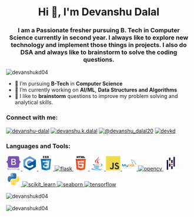 
<!--
**devanshukd04/devanshukd04** is a ✨ _special_ ✨ repository because its `README.md` (this file) appears on your GitHub profile.

Here are some ideas to get you started:

- 🔭 I’m currently working on ...
- 🌱 I’m currently learning ...
- 👯 I’m looking to collaborate on ...
- 🤔 I’m looking for help with ...
- 💬 Ask me about ...
- 📫 How to reach me: ...
- 😄 Pronouns: ...
- ⚡ Fun fact: ...
-->

<h1 align="center">Hi 👋, I'm Devanshu Dalal</h1>
<h3 align="center">I am a Passionate fresher pursuing B. Tech in Computer Science currently in second year. I always like to explore new technology and implement those things in projects. I also do DSA and always like to brainstorm to solve the coding questions.</h3>

<p align="left"> <img src="https://komarev.com/ghpvc/?username=devanshukd04&label=Profile%20views&color=0e75b6&style=flat" alt="devanshukd04" /> </p>

- 🔭 I’m pursuing **B-Tech** in  **Computer Science**
- 🌱 I’m currently working on **AI/ML**, **Data Structures and Algorithms**
- 🙌 I like to **brainstorm** questions to improve my problem solving and analytical skills.

<h3 align="left">Connect with me:</h3>
<p align="left">
<a href="https://www.linkedin.com/in/devanshu-dalal-3042a1219" target="blank"><img align="center" src="https://raw.githubusercontent.com/rahuldkjain/github-profile-readme-generator/master/src/images/icons/Social/linked-in-alt.svg" alt="devanshu-dalal" height="30" width="40" /></a>
<a href="https://www.instagram.com/devanshu.k.dalal/" target="blank"><img align="center" src="https://raw.githubusercontent.com/rahuldkjain/github-profile-readme-generator/master/src/images/icons/Social/instagram.svg" alt="devanshu.k.dalal" height="30" width="40" /></a>
<a href="https://www.hackerrank.com/devanshu_dalal20" target="blank"><img align="center" src="https://raw.githubusercontent.com/rahuldkjain/github-profile-readme-generator/master/src/images/icons/Social/hackerrank.svg" alt="@devanshu_dalal20" height="30" width="40" /></a>
<a href="https://leetcode.com/DevKD/" target="blank"><img align="center" src="https://raw.githubusercontent.com/rahuldkjain/github-profile-readme-generator/master/src/images/icons/Social/leet-code.svg" alt="devkd" height="30" width="40" /></a>
  
  
</p>
</p>

<h3 align="left">Languages and Tools:</h3>
<p align="left"> <a href="https://getbootstrap.com" target="_blank" rel="noreferrer"> <img src="https://raw.githubusercontent.com/devicons/devicon/master/icons/bootstrap/bootstrap-plain-wordmark.svg" alt="bootstrap" width="40" height="40"/> </a> <a href="https://www.cprogramming.com/" target="_blank" rel="noreferrer"> <img src="https://raw.githubusercontent.com/devicons/devicon/master/icons/c/c-original.svg" alt="c" width="40" height="40"/> </a> <a href="https://www.w3schools.com/css/" target="_blank" rel="noreferrer"> <img src="https://raw.githubusercontent.com/devicons/devicon/master/icons/css3/css3-original-wordmark.svg" alt="css3" width="40" height="40"/> </a> <a href="https://flask.palletsprojects.com/" target="_blank" rel="noreferrer"> <img src="https://www.vectorlogo.zone/logos/pocoo_flask/pocoo_flask-icon.svg" alt="flask" width="40" height="40"/> </a> <a href="https://www.w3.org/html/" target="_blank" rel="noreferrer"> <img src="https://raw.githubusercontent.com/devicons/devicon/master/icons/html5/html5-original-wordmark.svg" alt="html5" width="40" height="40"/> </a> <a href="https://www.java.com" target="_blank" rel="noreferrer"> <img src="https://raw.githubusercontent.com/devicons/devicon/master/icons/java/java-original.svg" alt="java" width="40" height="40"/> </a> <a href="https://developer.mozilla.org/en-US/docs/Web/JavaScript" target="_blank" rel="noreferrer"> <img src="https://raw.githubusercontent.com/devicons/devicon/master/icons/javascript/javascript-original.svg" alt="javascript" width="40" height="40"/> </a> <a href="https://www.mysql.com/" target="_blank" rel="noreferrer"> <img src="https://raw.githubusercontent.com/devicons/devicon/master/icons/mysql/mysql-original-wordmark.svg" alt="mysql" width="40" height="40"/> </a> <a href="https://opencv.org/" target="_blank" rel="noreferrer"> <img src="https://www.vectorlogo.zone/logos/opencv/opencv-icon.svg" alt="opencv" width="40" height="40"/> </a> <a href="https://pandas.pydata.org/" target="_blank" rel="noreferrer"> <img src="https://raw.githubusercontent.com/devicons/devicon/2ae2a900d2f041da66e950e4d48052658d850630/icons/pandas/pandas-original.svg" alt="pandas" width="40" height="40"/> </a> <a href="https://www.python.org" target="_blank" rel="noreferrer"> <img src="https://raw.githubusercontent.com/devicons/devicon/master/icons/python/python-original.svg" alt="python" width="40" height="40"/> </a> <a href="https://scikit-learn.org/" target="_blank" rel="noreferrer"> <img src="https://upload.wikimedia.org/wikipedia/commons/0/05/Scikit_learn_logo_small.svg" alt="scikit_learn" width="40" height="40"/> </a> <a href="https://seaborn.pydata.org/" target="_blank" rel="noreferrer"> <img src="https://seaborn.pydata.org/_images/logo-mark-lightbg.svg" alt="seaborn" width="40" height="40"/> </a> <a href="https://www.tensorflow.org" target="_blank" rel="noreferrer"> <img src="https://www.vectorlogo.zone/logos/tensorflow/tensorflow-icon.svg" alt="tensorflow" width="40" height="40"/> </a> </p>

<!-- <p><img align="left" src="https://github-readme-stats.vercel.app/api/top-langs?username=devanshukd04&show_icons=true&locale=en&layout=compact" alt="devanshukd04" /></p> -->

<!-- <p>&nbsp;<img align="center" src="https://github-readme-stats.vercel.app/api?username=devanshukd04&show_icons=true&locale=en" alt="devanshukd04" /></p> -->

<p><img align="center" src="http://github-readme-streak-stats.herokuapp.com?user=devanshukd04&theme=dark&date_format=M%20j%5B%2C%20Y%5D" alt="devanshukd04" /></p>

<!-- [![GitHub Streak](http://github-readme-streak-stats.herokuapp.com?user=devanshukd04&theme=dark&date_format=M%20j%5B%2C%20Y%5D)](https://git.io/streak-stats)
 -->
 
 <p><img align="center" src="https://github-readme-stats.vercel.app/api/top-langs/?username=devanshukd04&layout=compact&theme=vision-friendly-dark" alt="devanshukd04" /></p>

<!-- [![Top Langs](https://github-readme-stats.vercel.app/api/top-langs/?username=devanshukd04&layout=compact&theme=vision-friendly-dark)](https://github.com/anuraghazra/github-readme-stats) -->
